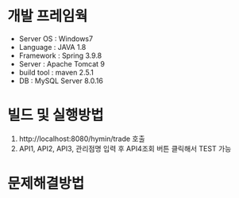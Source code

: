 # 개발 프레임웍
- Server OS : Windows7
- Language : JAVA 1.8
- Framework : Spring 3.9.8
- Server : Apache Tomcat 9
- build tool : maven 2.5.1
- DB : MySQL Server 8.0.16

# 빌드 및 실행방법
1. http://localhost:8080/hymin/trade 호출
2. API1, API2, API3, 관리점명 입력 후  API4조회 버튼 클릭해서 TEST 가능

# 문제해결방법
